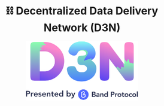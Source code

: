 <h1 align="center">⛓ Decentralized Data Delivery Network (D3N)</h1>

<p align="center">
<img width="300" src="assets/d3n_banner.png" />
</p>
